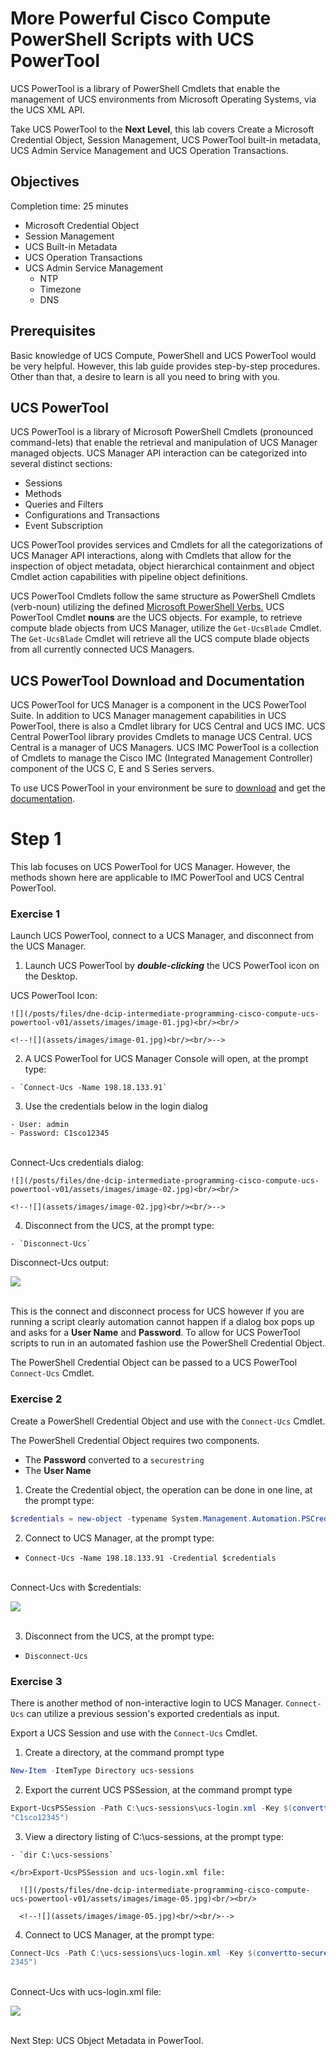 # More Powerful Cisco Compute PowerShell Scripts with UCS PowerTool

UCS PowerTool is a library of PowerShell Cmdlets that enable the management of UCS environments from Microsoft Operating Systems, via the UCS XML API.

Take UCS PowerTool to the **Next Level**, this lab covers Create a Microsoft Credential Object, Session Management, UCS PowerTool built-in metadata, UCS Admin Service Management and UCS Operation Transactions.

## Objectives

Completion time: 25 minutes

  - Microsoft Credential Object
  - Session Management
  - UCS Built-in Metadata
  - UCS Operation Transactions
  - UCS Admin Service Management
    - NTP
    - Timezone
    - DNS

## Prerequisites

Basic knowledge of UCS Compute, PowerShell and UCS PowerTool would be very helpful. However, this lab guide provides step-by-step procedures. Other than that, a desire to learn is all you need to bring with you.

## UCS PowerTool
UCS PowerTool is a library of Microsoft PowerShell Cmdlets (pronounced command-lets) that enable the retrieval and manipulation of UCS Manager managed objects. UCS Manager API interaction can be categorized into several distinct sections:  

  - Sessions
  - Methods
  - Queries and Filters
  - Configurations and Transactions
  - Event Subscription

UCS PowerTool provides services and Cmdlets for all the categorizations of UCS Manager API interactions, along with Cmdlets that allow for the inspection of object metadata, object hierarchical containment and object Cmdlet action capabilities with pipeline object definitions.

UCS PowerTool Cmdlets follow the same structure as PowerShell Cmdlets (verb-noun) utilizing the defined [Microsoft PowerShell Verbs.](https://msdn.microsoft.com/en-us/library/ms714428%28v=vs.85%29.aspx) UCS PowerTool Cmdlet **nouns** are the UCS objects. For example, to retrieve compute blade objects from UCS Manager, utilize the `Get-UcsBlade` Cmdlet.  The `Get-UcsBlade` Cmdlet will retrieve all the UCS compute blade objects from all currently connected UCS Managers.

## UCS PowerTool Download and Documentation
UCS PowerTool for UCS Manager is a component in the UCS PowerTool Suite.  In addition to UCS Manager management capabilities in UCS PowerTool, there is also a Cmdlet library for UCS Central and UCS IMC. UCS Central PowerTool library provides Cmdlets to manage UCS Central. UCS Central is a manager of UCS Managers. UCS IMC PowerTool is a collection of Cmdlets to manage the Cisco IMC (Integrated Management Controller) component of the UCS C, E and S Series servers.

To use UCS PowerTool in your environment be sure to [download](https://software.cisco.com/download/type.html?mdfid=286305108&flowid=79283) and get the [documentation](http://www.cisco.com/c/en/us/td/docs/unified_computing/ucs/sw/msft_tools/powertools/ucs_powertool_book/UCSM_Pwrtool_UG_2x.html).

# Step 1

This lab focuses on UCS PowerTool for UCS Manager. However, the methods shown here are applicable to IMC PowerTool and UCS Central PowerTool.

### Exercise 1
Launch UCS PowerTool, connect to a UCS Manager, and disconnect from the UCS Manager.

  1. Launch UCS PowerTool by ***double-clicking*** the UCS PowerTool icon on the Desktop.

  UCS PowerTool Icon:

    ![](/posts/files/dne-dcip-intermediate-programming-cisco-compute-ucs-powertool-v01/assets/images/image-01.jpg)<br/><br/>

    <!--![](assets/images/image-01.jpg)<br/><br/>-->

  2. A UCS PowerTool for UCS Manager Console will open, at the prompt type:

    - `Connect-Ucs -Name 198.18.133.91`

  3. Use the credentials below in the login dialog

    - User: admin
    - Password: C1sco12345

  </br>Connect-Ucs credentials dialog:

    ![](/posts/files/dne-dcip-intermediate-programming-cisco-compute-ucs-powertool-v01/assets/images/image-02.jpg)<br/><br/>

    <!--![](assets/images/image-02.jpg)<br/><br/>-->

  4. Disconnect from the UCS, at the prompt type:

    - `Disconnect-Ucs`

  Disconnect-Ucs output:

  ![](/posts/files/dne-dcip-intermediate-programming-cisco-compute-ucs-powertool-v01/assets/images/image-03.jpg)<br/><br/>

  <!--![](assets/images/image-03.jpg)<br/><br/>-->

  This is the connect and disconnect process for UCS however if you are running a script clearly automation cannot happen if a dialog box pops up and asks for a **User Name** and **Password**. To allow for UCS PowerTool scripts to run in an automated fashion use the PowerShell Credential Object.

  The PowerShell Credential Object can be passed to a UCS PowerTool `Connect-Ucs` Cmdlet.

### Exercise 2

Create a PowerShell Credential Object and use with the `Connect-Ucs` Cmdlet.

  The PowerShell Credential Object requires two components.

  - The **Password** converted to a `securestring`
  - The **User Name**

 1. Create the Credential object, the operation can be done in one line, at the prompt type:

  ```PowerShell
  $credentials = new-object -typename System.Management.Automation.PSCredential -argumentlist "admin",$(convertto-securestring -Force -AsPlainText "C1sco12345")
  ```

 2. Connect to UCS Manager, at the prompt type:

   - `Connect-Ucs -Name 198.18.133.91 -Credential $credentials`

  </br>Connect-Ucs with $credentials:

   ![](/posts/files/dne-dcip-intermediate-programming-cisco-compute-ucs-powertool-v01/assets/images/image-04.jpg)<br/><br/>

   <!--![](assets/images/image-04.jpg)<br/><br/>-->

 3. Disconnect from the UCS, at the prompt type:

   - `Disconnect-Ucs`

### Exercise 3

There is another method of non-interactive login to UCS Manager. `Connect-Ucs` can utilize a previous session's exported credentials as input.

Export a UCS Session and use with the `Connect-Ucs` Cmdlet.

  1. Create a directory, at the command prompt type

  ```PowerShell
  New-Item -ItemType Directory ucs-sessions
  ```

  2. Export the current UCS PSSession, at the command prompt type

  ```PowerShell
  Export-UcsPSSession -Path C:\ucs-sessions\ucs-login.xml -Key $(convertto-securestring -Force -AsPlainText
"C1sco12345")
  ```


  3. View a directory listing of C:\ucs-sessions, at the prompt type:

    - `dir C:\ucs-sessions`

    </br>Export-UcsPSSession and ucs-login.xml file:

      ![](/posts/files/dne-dcip-intermediate-programming-cisco-compute-ucs-powertool-v01/assets/images/image-05.jpg)<br/><br/>

      <!--![](assets/images/image-05.jpg)<br/><br/>-->

  4. Connect to UCS Manager, at the prompt type:

  ```PowerShell
  Connect-Ucs -Path C:\ucs-sessions\ucs-login.xml -Key $(convertto-securestring -Force -AsPlainText "C1sco1
2345")
  ```

  </br>Connect-Ucs with ucs-login.xml file:

  ![](/posts/files/dne-dcip-intermediate-programming-cisco-compute-ucs-powertool-v01/assets/images/image-06.jpg)<br/><br/>

  <!--![](assets/images/image-06.jpg)<br/><br/>-->

Next Step: UCS Object Metadata in PowerTool.

